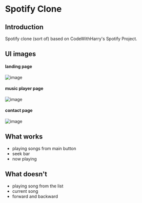 # Spotify Clone
## Introduction
Spotify clone (sort of) based on CodeWithHarry's Spotify Project.
## UI images
#### landing page
![image](https://user-images.githubusercontent.com/79386635/211118363-2aa79569-8c0f-468a-af67-ec304bdef3e1.png)
#### music player page
![image](https://user-images.githubusercontent.com/79386635/211163694-815646e7-5c6f-435b-bb3e-cdddf7d6ed55.png)
#### contact page
![image](https://user-images.githubusercontent.com/79386635/211118463-760ebc59-2525-4dca-918c-b69054b72a40.png)
## What works
<ul>
<li>playing songs from main button</li>
<li>seek bar</li>
<li>now playing</li>
</ul>

## What doesn't
<ul>
<li>playing song from the list</li>
<li>current song</li>
<li>forward and backward</li>
</ul>
